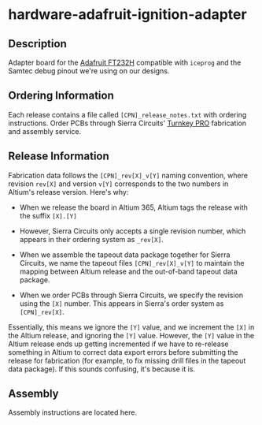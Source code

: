 # hardware-adafruit-ignition-adapter

## Description

Adapter board for the [Adafruit FT232H](https://www.adafruit.com/product/2264)
compatible with `iceprog` and the Samtec debug pinout we're using on our
designs.

## Ordering Information

Each release contains a file called `[CPN]_release_notes.txt` with ordering
instructions. Order PCBs through Sierra Circuits' [Turnkey
PRO](https://www.protoexpress.com/products/turnkey-pro/) fabrication and
assembly service.

## Release Information

Fabrication data follows the `[CPN]_rev[X]_v[Y]` naming convention,
where revision `rev[X]` and version `v[Y]` corresponds to the two numbers in
Altium's release version. Here's why:

- When we release the board in Altium 365, Altium tags the release with the suffix `[X].[Y]`

- However, Sierra Circuits only accepts a single revision number, which appears in their
  ordering system as `_rev[X]`.
  
- When we assemble the tapeout data package together for Sierra Circuits, we name the
  tapeout files `[CPN]_rev[X]_v[Y]` to maintain the mapping between Altium
  release and the out-of-band tapeout data package.

- When we order PCBs through Sierra Circuits, we specify the revision using the
  `[X]` number. This appears in Sierra's order system as `[CPN]_rev[X]`.

Essentially, this means we ignore the `[Y]` value, and we increment the `[X]` in
the Altium release, and ignoring the `[Y]` value. However, the `[Y]` value in
the Altium release ends up getting incremented if we have to re-release
something in Altium to correct data export errors before submitting the release
for fabrication (for example, to fix missing drill files in the tapeout data
package). If this sounds confusing, it's because it is.

## Assembly

Assembly instructions are located here.